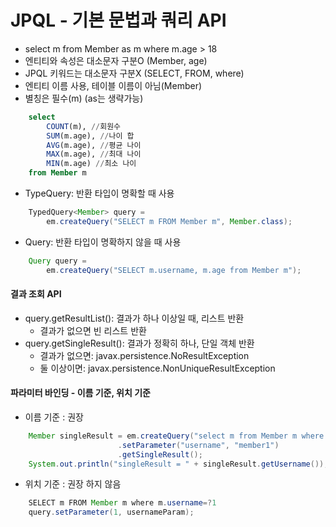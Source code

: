 # JPQL - 기본 문법과 쿼리 API

- select m from Member as m where m.age > 18
- 엔티티와 속성은 대소문자 구분O (Member, age)
- JPQL 키워드는 대소문자 구분X (SELECT, FROM, where)
- 엔티티 이름 사용, 테이블 이름이 아님(Member)
- 별칭은 필수(m) (as는 생략가능)
  
```sql
    select
        COUNT(m), //회원수
        SUM(m.age), //나이 합
        AVG(m.age), //평균 나이
        MAX(m.age), //최대 나이
        MIN(m.age) //최소 나이
    from Member m
```

- TypeQuery: 반환 타입이 명확할 때 사용
```java
    TypedQuery<Member> query =
        em.createQuery("SELECT m FROM Member m", Member.class); 
```
- Query: 반환 타입이 명확하지 않을 때 사용
```java
    Query query =
        em.createQuery("SELECT m.username, m.age from Member m"); 
```

#### 결과 조회 API
- query.getResultList(): 결과가 하나 이상일 때, 리스트 반환
    -   결과가 없으면 빈 리스트 반환
- query.getSingleResult(): 결과가 정확히 하나, 단일 객체 반환
    - 결과가 없으면: javax.persistence.NoResultException
    - 둘 이상이면: javax.persistence.NonUniqueResultException
    
#### 파라미터 바인딩 - 이름 기준, 위치 기준
- 이름 기준 : 권장
```java
    Member singleResult = em.createQuery("select m from Member m where m.username = :username", Member.class)
                        .setParameter("username", "member1")
                        .getSingleResult();
    System.out.println("singleResult = " + singleResult.getUsername());
```
- 위치 기준 : 권장 하지 않음
```java
    SELECT m FROM Member m where m.username=?1
    query.setParameter(1, usernameParam);
```